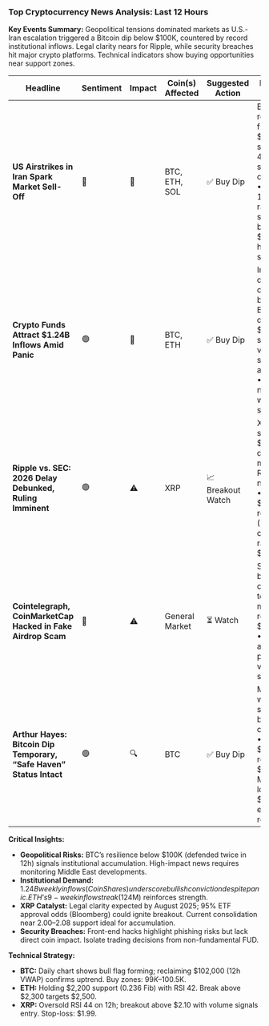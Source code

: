 ### Top Cryptocurrency News Analysis: Last 12 Hours  
**Key Events Summary:** Geopolitical tensions dominated markets as U.S.-Iran escalation triggered a Bitcoin dip below $100K, countered by record institutional inflows. Legal clarity nears for Ripple, while security breaches hit major crypto platforms. Technical indicators show buying opportunities near support zones.

| Headline                                      | Sentiment | Impact | Coin(s) Affected | Suggested Action | Price Action Insight                                                                                                                                 |
|-----------------------------------------------|-----------|--------|------------------|------------------|------------------------------------------------------------------------------------------------------------------------------------------------------|
| **US Airstrikes in Iran Spark Market Sell-Off** | 🔴        | 🚨     | BTC, ETH, SOL    | ✅ Buy Dip       | BTC rebounded from $98,467 support; RSI 40 (12h) suggests oversold. •Target $100K–$102K range; set stop-loss below $97.5K•. ETH holds $2,200 support. |
| **Crypto Funds Attract $1.24B Inflows Amid Panic** | 🟢        | 🚨     | BTC, ETH         | ✅ Buy Dip       | Institutional demand confirms bullish bias. BTC defended $98K support; volume spike signals accumulation. •Buy dips near $99K with tight stops•.          |
| **Ripple vs. SEC: 2026 Delay Debunked, Ruling Imminent** | 🟢        | ⚠️     | XRP              | 📈 Breakout Watch | XRP stabilized at $2.03 despite market dip; RSI 44 neutral. •Break above $2.10 resistance (12h chart) could trigger rally to $2.52•.                  |
| **Cointelegraph, CoinMarketCap Hacked in Fake Airdrop Scam** | 🔴        | ⚠️     | General Market   | ⏳ Watch         | Security breach may cause short-term FUD; monitor BTC reaction near $101K. •Avoid new altcoin positions until volatility subsides•.                    |
| **Arthur Hayes: Bitcoin Dip Temporary, “Safe Haven” Status Intact** | 🟢        | 🔍     | BTC              | ✅ Buy Dip       | Macro weakness seen as buying opportunity. •Enter near $100K; resistance at $102K (12h MA). Stop-loss below $98.5K if escalation resumes•.             |

**Critical Insights:**  
- **Geopolitical Risks:** BTC’s resilience below $100K (defended twice in 12h) signals institutional accumulation. High-impact news requires monitoring Middle East developments.  
- **Institutional Demand:** $1.24B weekly inflows (CoinShares) underscore bullish conviction despite panic. ETH’s 9-week inflow streak ($124M) reinforces strength.  
- **XRP Catalyst:** Legal clarity expected by August 2025; 95% ETF approval odds (Bloomberg) could ignite breakout. Current consolidation near $2.00–$2.08 support ideal for accumulation.  
- **Security Breaches:** Front-end hacks highlight phishing risks but lack direct coin impact. Isolate trading decisions from non-fundamental FUD.  

**Technical Strategy:**  
- **BTC:** Daily chart shows bull flag forming; reclaiming $102,000 (12h VWAP) confirms uptrend. Buy zones: $99K–$100.5K.  
- **ETH:** Holding $2,200 support (0.236 Fib) with RSI 42. Break above $2,300 targets $2,500.  
- **XRP:** Oversold RSI 44 on 12h; breakout above $2.10 with volume signals entry. Stop-loss: $1.99.